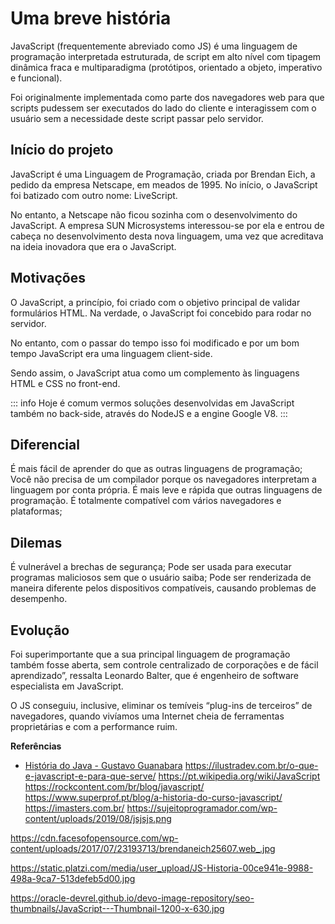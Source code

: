 # Uma breve história

JavaScript (frequentemente abreviado como JS) é uma linguagem de programação interpretada estruturada, de script em alto nível com tipagem dinâmica fraca e multiparadigma (protótipos, orientado a objeto, imperativo e funcional). 

Foi originalmente implementada como parte dos navegadores web para que scripts pudessem ser executados do lado do cliente e interagissem com o usuário sem a necessidade deste script passar pelo servidor.

## Início do projeto

JavaScript é uma Linguagem de Programação, criada por Brendan Eich, a pedido da empresa Netscape, em meados de 1995. No início, o JavaScript foi batizado com outro nome: LiveScript. 

No entanto, a Netscape não ficou sozinha com o desenvolvimento do JavaScript. A empresa SUN Microsystems interessou-se por ela e entrou de cabeça no desenvolvimento desta nova linguagem, uma vez que acreditava na ideia inovadora que era o JavaScript.

## Motivações

O JavaScript, a princípio, foi criado com o objetivo principal de validar formulários HTML. Na verdade, o JavaScript foi concebido para rodar no servidor. 

No entanto, com o passar do tempo isso foi modificado e por um bom tempo JavaScript era uma linguagem client-side. 

Sendo assim, o JavaScript atua como um complemento às linguagens HTML e CSS no front-end. 

::: info
Hoje é comum vermos soluções desenvolvidas em JavaScript também no back-side, através do NodeJS e a engine Google V8.
:::
## Diferencial

É mais fácil de aprender do que as outras linguagens de programação;
Você não precisa de um compilador porque os navegadores interpretam a linguagem por conta própria.
É mais leve e rápida que outras linguagens de programação.
É totalmente compatível com vários navegadores e plataformas;

## Dilemas

É vulnerável a brechas de segurança;
Pode ser usada para executar programas maliciosos sem que o usuário saiba;
Pode ser renderizada de maneira diferente pelos dispositivos compatíveis, causando problemas de desempenho.

## Evolução

Foi superimportante que a sua principal linguagem de programação também fosse aberta, sem controle centralizado de corporações e de fácil aprendizado”, ressalta Leonardo Balter, que é engenheiro de software especialista em JavaScript. 

O JS conseguiu, inclusive, eliminar os temíveis “plug-ins de terceiros” de navegadores, quando vivíamos uma Internet cheia de ferramentas proprietárias e com a performance ruim. 

**Referências**

* [História do Java - Gustavo Guanabara](https://www.youtube.com/watch?v=sTX0UEplF54&list=PLHz_AreHm4dkI2ZdjTwZA4mPMxWTfNSpR)
https://ilustradev.com.br/o-que-e-javascript-e-para-que-serve/
https://pt.wikipedia.org/wiki/JavaScript
https://rockcontent.com/br/blog/javascript/
https://www.superprof.pt/blog/a-historia-do-curso-javascript/
https://imasters.com.br/
https://sujeitoprogramador.com/wp-content/uploads/2019/08/jsjsjs.png

https://cdn.facesofopensource.com/wp-content/uploads/2017/07/23193713/brendaneich25607.web_.jpg

https://static.platzi.com/media/user_upload/JS-Historia-00ce941e-9988-498a-9ca7-513defeb5d00.jpg

https://oracle-devrel.github.io/devo-image-repository/seo-thumbnails/JavaScript---Thumbnail-1200-x-630.jpg
